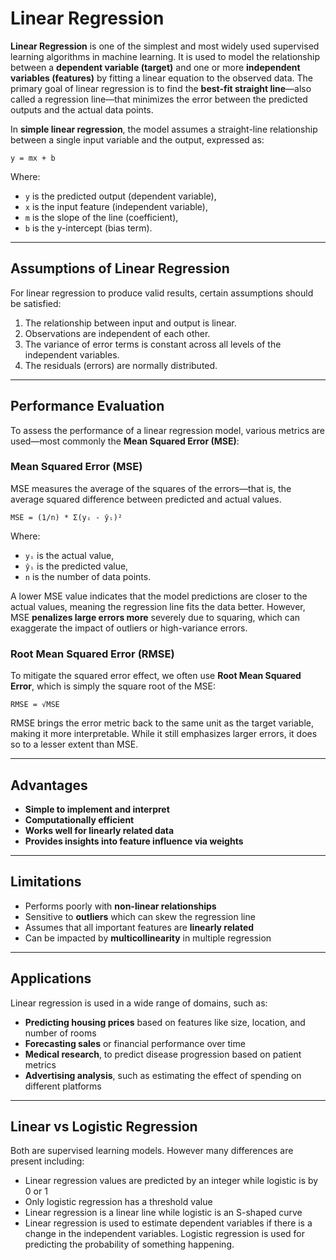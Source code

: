 # Linear Regression

**Linear Regression** is one of the simplest and most widely used supervised learning algorithms in machine learning. It is used to model the relationship between a **dependent variable (target)** and one or more **independent variables (features)** by fitting a linear equation to the observed data. The primary goal of linear regression is to find the **best-fit straight line**—also called a regression line—that minimizes the error between the predicted outputs and the actual data points.

In **simple linear regression**, the model assumes a straight-line relationship between a single input variable and the output, expressed as:

```
y = mx + b
```

Where:
- `y` is the predicted output (dependent variable),
- `x` is the input feature (independent variable),
- `m` is the slope of the line (coefficient),
- `b` is the y-intercept (bias term).

---

## Assumptions of Linear Regression

For linear regression to produce valid results, certain assumptions should be satisfied:

1. The relationship between input and output is linear.
2. Observations are independent of each other.
3. The variance of error terms is constant across all levels of the independent variables.
4. The residuals (errors) are normally distributed.

---

## Performance Evaluation

To assess the performance of a linear regression model, various metrics are used—most commonly the **Mean Squared Error (MSE)**:

### Mean Squared Error (MSE)

MSE measures the average of the squares of the errors—that is, the average squared difference between predicted and actual values.

```
MSE = (1/n) * Σ(yᵢ - ŷᵢ)²
```

Where:
- `yᵢ` is the actual value,
- `ŷᵢ` is the predicted value,
- `n` is the number of data points.

A lower MSE value indicates that the model predictions are closer to the actual values, meaning the regression line fits the data better. However, MSE **penalizes large errors more** severely due to squaring, which can exaggerate the impact of outliers or high-variance errors.

### Root Mean Squared Error (RMSE)

To mitigate the squared error effect, we often use **Root Mean Squared Error**, which is simply the square root of the MSE:

```
RMSE = √MSE
```

RMSE brings the error metric back to the same unit as the target variable, making it more interpretable. While it still emphasizes larger errors, it does so to a lesser extent than MSE.

---

## Advantages

- **Simple to implement and interpret**
- **Computationally efficient**
- **Works well for linearly related data**
- **Provides insights into feature influence via weights**

---

## Limitations

- Performs poorly with **non-linear relationships**
- Sensitive to **outliers** which can skew the regression line
- Assumes that all important features are **linearly related**
- Can be impacted by **multicollinearity** in multiple regression

---

## Applications

Linear regression is used in a wide range of domains, such as:

- **Predicting housing prices** based on features like size, location, and number of rooms
- **Forecasting sales** or financial performance over time
- **Medical research**, to predict disease progression based on patient metrics
- **Advertising analysis**, such as estimating the effect of spending on different platforms

---

## Linear vs Logistic Regression
Both are supervised learning models. However many differences are present including:
* Linear regression values are predicted by an integer while logistic is by 0 or 1
* Only logistic regression has a threshold value
* Linear regression is a linear line while logistic is an S-shaped curve
* Linear regression is used to estimate dependent variables if there is a change in the independent variables. Logistic regression is used for predicting the probability of something happening.